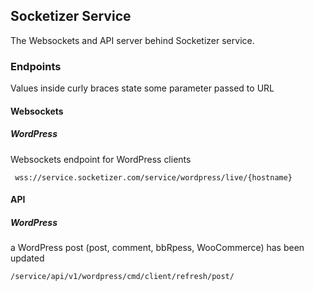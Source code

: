 ## Socketizer Service

The Websockets and API server behind Socketizer service.

### Endpoints

Values inside curly braces state some parameter passed to URL

#### Websockets

##### WordPress

 Websockets endpoint for WordPress clients

```
 wss://service.socketizer.com/service/wordpress/live/{hostname}
```


#### API

##### WordPress
 
  a WordPress post (post, comment, bbRpess, WooCommerce) has been updated
 
 ```/service/api/v1/wordpress/cmd/client/refresh/post/``` 
